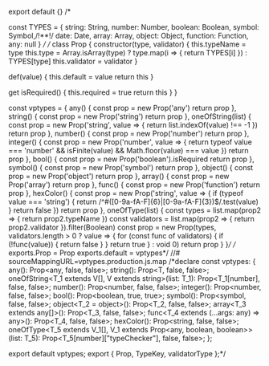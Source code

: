 export default {}
/*

const TYPES = {
string: String,
number: Number,
boolean: Boolean,
symbol: Symbol,/!**!/
date: Date,
array: Array,
object: Object,
function: Function,
any: null
}
*/
/*
class Prop {
constructor(type, validator) {
this.typeName = type
this.type = Array.isArray(type) ? type.map(i => {
return TYPES[i]
}) : TYPES[type]
this.validator = validator
}

def(value) {
this.default = value
return this
}

get isRequired() {
this.required = true
return this
}
}

const vptypes = {
any() {
const prop = new Prop('any')
return prop
},
string() {
const prop = new Prop('string')
return prop
},
oneOfString(list) {
const prop = new Prop('string', value => {
return list.indexOf(value) !== -1
})
return prop
},
number() {
const prop = new Prop('number')
return prop
},
integer() {
const prop = new Prop('number', value => {
return typeof value === 'number' && isFinite(value) && Math.floor(value) === value
})
return prop
},
bool() {
const prop = new Prop('boolean').isRequired
return prop
},
symbol() {
const prop = new Prop('symbol')
return prop
},
object() {
const prop = new Prop('object')
return prop
},
array() {
const prop = new Prop('array')
return prop
},
func() {
const prop = new Prop('function')
return prop
},
hexColor() {
const prop = new Prop('string', value => {
if (typeof value === 'string') {
return /^#([0-9a-fA-F]{6}|[0-9a-fA-F]{3})$/.test(value)
}
return false
})
return prop
},
oneOfType(list) {
const types = list.map(prop2 => {
return prop2.typeName
})
const validators = list.map(prop2 => {
return prop2.validator
}).filter(Boolean)
const prop = new Prop(types, validators.length > 0 ? value => {
for (const func of validators) {
if (!func(value)) {
return false
}
}
return true
} : void 0)
return prop
}
}*/
/*
exports.Prop = Prop
exports.default = vptypes*/
//# sourceMappingURL=vptypes.production.js.map
/*declare const vptypes: {
any(): Prop<any, false, false>;
string<T extends string>(): Prop<T, false, false>;
oneOfString<T_1 extends V[], V extends string>(list: T_1): Prop<T_1[number], false, false>;
number(): Prop<number, false, false>;
integer(): Prop<number, false, false>;
bool(): Prop<boolean, true, true>;
symbol(): Prop<symbol, false, false>;
object<T_2 = object>(): Prop<T_2, false, false>;
array<T_3 extends any[]>(): Prop<T_3, false, false>;
func<T_4 extends (...args: any) => any>(): Prop<T_4, false, false>;
hexColor(): Prop<string, false, false>;
oneOfType<T_5 extends V_1[], V_1 extends Prop<any, boolean, boolean>>(list: T_5): Prop<T_5[number]["typeChecker"], false, false>;
};

export default vptypes;
export { Prop, TypeKey, validatorType };*/

